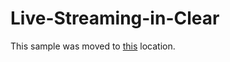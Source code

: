 # Live-Streaming-in-Clear
This sample was moved to [this](https://azure.microsoft.com/documentation/samples/media-services-dotnet-encode-live-stream-with-ams-clear/) location.
